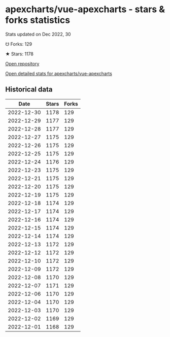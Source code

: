 # apexcharts/vue-apexcharts - stars & forks statistics

Stats updated on Dec 2022, 30

☋ Forks: 129

★ Stars: 1178

[Open repository](https://github.com/apexcharts/vue-apexcharts)

[Open detailed stats for apexcharts/vue-apexcharts](https://reviewgithub.com/rep/apexcharts/vue-apexcharts)

## Historical data
| Date | Stars | Forks |
|------|-------|-------|
| 2022-12-30 | 1178 | 129 | 
| 2022-12-29 | 1177 | 129 | 
| 2022-12-28 | 1177 | 129 | 
| 2022-12-27 | 1175 | 129 | 
| 2022-12-26 | 1175 | 129 | 
| 2022-12-25 | 1175 | 129 | 
| 2022-12-24 | 1176 | 129 | 
| 2022-12-23 | 1175 | 129 | 
| 2022-12-21 | 1175 | 129 | 
| 2022-12-20 | 1175 | 129 | 
| 2022-12-19 | 1175 | 129 | 
| 2022-12-18 | 1174 | 129 | 
| 2022-12-17 | 1174 | 129 | 
| 2022-12-16 | 1174 | 129 | 
| 2022-12-15 | 1174 | 129 | 
| 2022-12-14 | 1174 | 129 | 
| 2022-12-13 | 1172 | 129 | 
| 2022-12-12 | 1172 | 129 | 
| 2022-12-10 | 1172 | 129 | 
| 2022-12-09 | 1172 | 129 | 
| 2022-12-08 | 1170 | 129 | 
| 2022-12-07 | 1171 | 129 | 
| 2022-12-06 | 1170 | 129 | 
| 2022-12-04 | 1170 | 129 | 
| 2022-12-03 | 1170 | 129 | 
| 2022-12-02 | 1169 | 129 | 
| 2022-12-01 | 1168 | 129 | 

